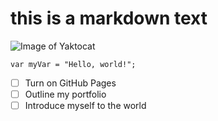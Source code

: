 # this is a markdown text
![Image of Yaktocat](https://octodex.github.com/images/yaktocat.png)

```
var myVar = "Hello, world!";
```

- [ ] Turn on GitHub Pages
- [ ] Outline my portfolio
- [ ] Introduce myself to the world
